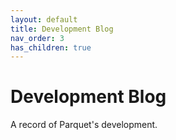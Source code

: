 ```yaml
---
layout: default
title: Development Blog
nav_order: 3
has_children: true
---
```

# Development Blog

A record of Parquet's development.
